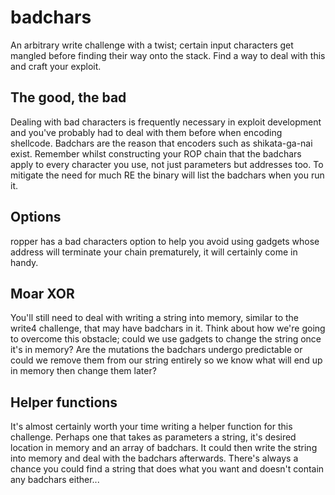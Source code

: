 # badchars
An arbitrary write challenge with a twist; certain input characters get mangled before finding their way onto the stack. Find a way to deal with this and craft your exploit.

## The good, the bad
Dealing with bad characters is frequently necessary in exploit development and you've probably had to deal with them before when encoding shellcode. Badchars are the reason that encoders such as shikata-ga-nai exist. Remember whilst constructing your ROP chain that the badchars apply to every character you use, not just parameters but addresses too. To mitigate the need for much RE the binary will list the badchars when you run it.

## Options
ropper has a bad characters option to help you avoid using gadgets whose address will terminate your chain prematurely, it will certainly come in handy.

## Moar XOR
You'll still need to deal with writing a string into memory, similar to the write4 challenge, that may have badchars in it. Think about how we're going to overcome this obstacle; could we use gadgets to change the string once it's in memory? Are the mutations the badchars undergo predictable or could we remove them from our string entirely so we know what will end up in memory then change them later?

## Helper functions
It's almost certainly worth your time writing a helper function for this challenge. Perhaps one that takes as parameters a string, it's desired location in memory and an array of badchars. It could then write the string into memory and deal with the badchars afterwards. There's always a chance you could find a string that does what you want and doesn't contain any badchars either...

